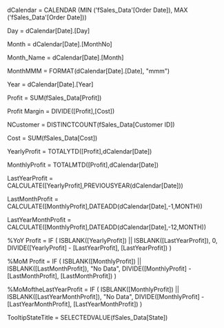 dCalendar = CALENDAR (MIN ('fSales_Data'[Order Date]), MAX ('fSales_Data'[Order Date]))

Day = dCalendar[Date].[Day]

Month = dCalendar[Date].[MonthNo]

Month_Name = dCalendar[Date].[Month]

MonthMMM = FORMAT(dCalendar[Date].[Date], "mmm")

Year = dCalendar[Date].[Year]

Profit = SUM(fSales_Data[Profit])

Profit Margin = DIVIDE([Profit],[Cost])

NCustomer = DISTINCTCOUNT(fSales_Data[Customer ID])

Cost = SUM(fSales_Data[Cost])

YearlyProfit = TOTALYTD([Profit],dCalendar[Date])

MonthlyProfit = TOTALMTD([Profit],dCalendar[Date])

LastYearProfit = CALCULATE([YearlyProfit],PREVIOUSYEAR(dCalendar[Date]))

LastMonthProfit = CALCULATE([MonthlyProfit],DATEADD(dCalendar[Date],-1,MONTH))

LastYearMonthProfit = CALCULATE([MonthlyProfit],DATEADD(dCalendar[Date],-12,MONTH))

%YoY Profit = 
IF (
    ISBLANK([YearlyProfit]) || ISBLANK([LastYearProfit]),
    0,
    DIVIDE([YearlyProfit] - [LastYearProfit], [LastYearProfit])
)

%MoM Profit = 
IF (
    ISBLANK([MonthlyProfit]) || ISBLANK([LastMonthProfit]),
    "No Data",
    DIVIDE([MonthlyProfit] - [LastMonthProfit], [LastMonthProfit])
)

%MoMoftheLastYearProfit = IF (
    ISBLANK([MonthlyProfit]) || ISBLANK([LastYearMonthProfit]),
    "No Data",
    DIVIDE([MonthlyProfit] - [LastYearMonthProfit], [LastYearMonthProfit])
)

TooltipStateTitle = SELECTEDVALUE(fSales_Data[State])
